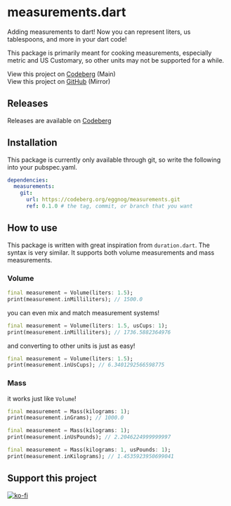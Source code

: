 # measurements.dart

Adding measurements to dart! Now you can represent liters, us tablespoons, and more in your dart code!

This package is primarily meant for cooking measurements, especially metric and US Customary, so other units may not be supported for a while.

View this project on [Codeberg](https://codeberg.org/eggnog/measurements) (Main) <br>
View this project on [GitHub](https://github.com/eggnogdev/measurements) (Mirror)

## Releases

Releases are available on [Codeberg](https://codeberg.org/eggnog/measurements/releases)

## Installation

This package is currently only available through git, so write the following into your pubspec.yaml.

```yaml
dependencies:
  measurements:
    git:
      url: https://codeberg.org/eggnog/measurements.git
      ref: 0.1.0 # the tag, commit, or branch that you want


```

## How to use

This package is written with great inspiration from `duration.dart`. The syntax is very similar. It supports both volume measurements and mass measurements.

### Volume

```dart
final measurement = Volume(liters: 1.5);
print(measurement.inMilliliters); // 1500.0
```

you can even mix and match measurement systems!

```dart
final measurement = Volume(liters: 1.5, usCups: 1);
print(measurement.inMilliliters); // 1736.5882364976
```

and converting to other units is just as easy!

```dart
final measurement = Volume(liters: 1.5);
print(measurement.inUsCups); // 6.3401292566598775
```

### Mass

it works just like `Volume`!

```dart
final measurement = Mass(kilograms: 1);
print(measurement.inGrams); // 1000.0
```

```dart
final measurement = Mass(kilograms: 1);
print(measurement.inUsPounds); // 2.2046224999999997
```

```dart
final measurement = Mass(kilograms: 1, usPounds: 1);
print(measurement.inKilograms); // 1.4535923950699041
```

## Support this project

[![ko-fi](https://ko-fi.com/img/githubbutton_sm.svg)](https://ko-fi.com/P5P5GQJKV)
